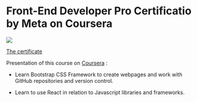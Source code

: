 # Front-End Developer Pro Certificatio by Meta on Coursera

![](https://images.credly.com/size/220x220/images/e91ed0b0-842b-417f-8d2f-b07535febdda/image.png)

[The certificate](https://coursera.org/share/2464a4a5fa31f5f4ed957cb12d0dcfe2)

Presentation of this course on [Coursera](https://www.coursera.org/professional-certificates/meta-front-end-developer) :

- Learn Bootstrap CSS Framework to create webpages and work with GitHub repositories and version control.

- Learn to use React in relation to Javascript libraries and frameworks.




